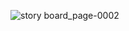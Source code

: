 ![story board_page-0002](https://github.com/user-attachments/assets/a85b05f3-2c7e-43c7-a0df-e0466eec4d46)

